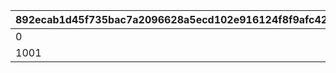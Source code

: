 |892ecab1d45f735bac7a2096628a5ecd102e916124f8f9afc42788db00444341|ef1b6a864a7dc93afb7f88a98d96386956190c1c087e5678b9ea4989c54e1f43|68f609d91e93f0511871d72efcfcc4784d4687c3a393e55959766bd101188797|98961a4932410866066562d95efb2f4f8c1bb62ac1016818da4c5e4583078d5d|c98466139db5474781f2467f8054a18aa5460eb480243bb00353f8105275c61b|a85f7616af319ff22e4473d40cdfe7cb8dd2baa8c5aed82833af05acf5f36679|a3d053bd65b95b68c30c28f10950bf40b33ada39c89bedb25107202b93e49c44|ad63f2a8cfcb7371474848dd81a4cc5a22ca74775ecc1d66dab97b9a477e284d|a0ff4f7bc74bcf7192cc24595ce4c86d750f1da003ad529848f7784713edeb1e|54f5f67020763ce20491d5918b9e4b336b4e157958822f5b1b73fc59cbd81e0e|
| --- | --- | --- | --- | --- | --- | --- | --- | --- | --- |
|0|2019/04/01 23:59:59|2019/04/01 22:00:00|2019/03/31|2019/04/08 23:59:59|2019/04/02 5:00:00|1001|2019/03/31|1001200|1001100|
|1001|2020/04/01 23:59:59|2020/04/01|2020/04/01|2020/04/08 23:59:59|2020/04/02 5:00:00|1002|2020/04/01|1002200|1002100|